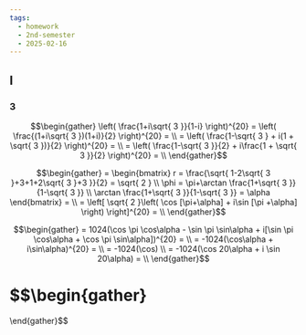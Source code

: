 ```yaml
---
tags:
  - homework
  - 2nd-semester
  - 2025-02-16
---
```


## I

### 3

$$\begin{gather}
\left( \frac{1+i\sqrt{ 3 }}{1-i} \right)^{20} = \left( \frac{(1+i\sqrt{ 3 })(1+i)}{2} \right)^{20} = \\
= \left( \frac{1-\sqrt{ 3 } + i(1 + \sqrt{ 3 })}{2} \right)^{20} = \\
= \left( \frac{1-\sqrt{ 3 }}{2} + i\frac{1 + \sqrt{ 3 }}{2} \right)^{20} = \\
\end{gather}$$

$$\begin{gather}
= \begin{bmatrix}
r = \frac{\sqrt{ 1-2\sqrt{ 3 }+3+1+2\sqrt{ 3 }+3 }}{2} = \sqrt{ 2 } \\
\phi = \pi+\arctan \frac{1+\sqrt{ 3 }}{1-\sqrt{ 3 }} \\
\arctan \frac{1+\sqrt{ 3 }}{1-\sqrt{ 3 }} = \alpha
\end{bmatrix} = \\
= \left[ \sqrt{ 2 }\left( \cos [\pi+\alpha] + i\sin [\pi +\alpha] \right)  \right]^{20} = \\
\end{gather}$$

$$\begin{gather}
= 1024(\cos \pi \cos\alpha - \sin \pi \sin\alpha + i[\sin \pi \cos\alpha + \cos \pi \sin\alpha])^{20} = \\
= -1024(\cos\alpha + i\sin\alpha)^{20} = \\
= -1024(\cos) \\
= -1024(\cos 20\alpha + i \sin 20\alpha) = \\
\end{gather}$$

$$\begin{gather}
= 
\end{gather}$$